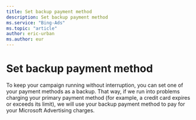 ```yaml
---
title: Set backup payment method
description: Set backup payment method
ms.service: "Bing-Ads"
ms.topic: "article"
author: eric-urban
ms.author: eur
---
```


# Set backup payment method

To keep your campaign running without interruption, you can set one of your payment methods as a backup.     That way, if we run into problems charging your primary payment method (for example, a credit card expires or exceeds its limit),     we will use your backup payment method to pay for your Microsoft Advertising charges.


